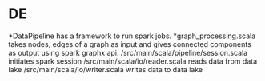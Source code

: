 # DE
*DataPipeline has a framework to run spark jobs.
*graph_processing.scala takes nodes, edges of a graph as input and gives connected components as output using spark graphx api. 
/src/main/scala/pipeline/session.scala initiates spark session
/src/main/scala/io/reader.scala reads data from data lake
/src/main/scala/io/writer.scala writes data to data lake


